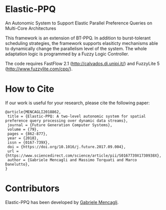 # Elastic-PPQ
An Autonomic System to Support Elastic Parallel Preference Queries on Multi-Core Architectures

This framework is an extension of BT-PPQ. In addition to burst-tolerant scheduling strategies, the framework supports elasiticty mechanisms able to dynamically change the parallelism level of the system. The whole adaptation logic is programmed by a Fuzzy Logic Controller.

The code requires FastFlow 2.1 (http://calvados.di.unipi.it/) and FuzzyLite 5 (http://www.fuzzylite.com/cpp/).

# How to Cite
If our work is useful for your research, please cite the following paper:
```
@article{MENCAGLI2018862,
 title = {Elastic-PPQ: A two-level autonomic system for spatial preference query processing over dynamic data streams},
 journal = {Future Generation Computer Systems},
 volume = {79},
 pages = {862-877},
 year = {2018},
 issn = {0167-739X},
 doi = {https://doi.org/10.1016/j.future.2017.09.004},
 url = {https://www.sciencedirect.com/science/article/pii/S0167739X1730938X},
 author = {Gabriele Mencagli and Massimo Torquati and Marco Danelutto},
}
```

# Contributors
Elastic-PPQ has been developed by [Gabriele Mencagli](mailto:gabriele.mencagli@di.unipi.it).
